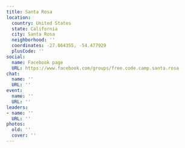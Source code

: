 ```yaml
---
title: Santa Rosa
location:
  country: United States
  state: California
  city: Santa Rosa
  neighborhood: ''
  coordinates: -27.864355, -54.477929
  plusCode: ''
social:
  name: Facebook page
  URL: https://www.facebook.com/groups/free.code.camp.santa.rosa
chat:
  name: ''
  URL: ''
event:
  name: ''
  URL: ''
leaders:
- name: ''
  URL: ''
photos:
  old: ''
  cover: ''
---
```


